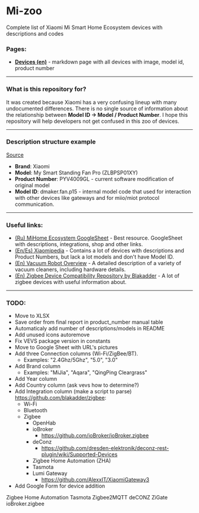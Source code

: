 # Mi-zoo
Complete list of Xiaomi Mi Smart Home Ecosystem devices with descriptions and codes

### Pages:
- **[Devices (en)](https://lucidyan.github.io/mi-zoo/markdown/devices.html)** - markdown page with all devices with image, model id, product number
___
### What is this repository for?
It was created because Xiaomi has a very confusing lineup with many undocumented differences. 
There is no single source of information about the relationship between **Model ID -> Model / Product Number**. 
I hope this repository will help developers not get confused in this zoo of devices.

___
### Description structure example
[Source](https://www.gizmocentral.com/products/xiaomi-mi-smart-standing-fan-pro)
- **Brand**: Xiaomi
- **Model**: My Smart Standing Fan Pro (ZLBPSP01XY)
- **Product Number**: PYV4009GL - current software modification of original model
- **Model ID**: dmaker.fan.p15 - internal model code that used for interaction with other devices like gateways and for miio/miot protocol communication.

___
### Useful links:
- [(Ru) MiHome Ecosystem GoogleSheet](https://docs.google.com/spreadsheets/d/1quCLYmbA2dku2-M-SNfLEMv8xsgZsSZeGy2zWAEWVVM/edit#gid=2134066630) - Best resource. GoogleSheet with descriptions, integrations, shop and other links.
- [(En/Es) Xiaomipedia](https://xiaomipedia.com/en/) - Contains a lot of devices with descriptions and Product Numbers, but lack a lot models and don't have Model ID.
- [(En) Vacuum Robot Overview](https://dontvacuum.me/robotinfo/) - A detailed description of a variety of vacuum cleaners, including hardware details.
- [(En) Zigbee Device Compatibility Repository by Blakadder](https://zigbee.blakadder.com/all.html) - A lot of zigbee devices with useful information about.

---
### TODO:
- Move to XLSX
- Save order from final report in product_number manual table 
- Automaticaly add number of descriptions/models in README
- Add unused icons autoremove
- Fix VEVS package version in constants
- Move to Google Sheet with URL's pictures
- Add three Connection columns (Wi-Fi/ZigBee/BT). 
  - Examples: "2.4Ghz/5Ghz", "5.0", "3.0"
- Add Brand column
  - Examples: "MiJia", "Aqara", "QingPing Cleargrass"
- Add Year column
- Add Country column (ask vevs how to determine?)
- Add Integration column (make a script to parse) 
  https://github.com/blakadder/zigbee:
    - Wi-Fi
    - Bluetooth
    - Zigbee
        - OpenHab
        - ioBroker
            - https://github.com/ioBroker/ioBroker.zigbee
        - deConz
            - https://github.com/dresden-elektronik/deconz-rest-plugin/wiki/Supported-Devices
        - Zigbee Home Automation (ZHA)
        - Tasmota
        - Lumi Gateway
            - https://github.com/AlexxIT/XiaomiGateway3 
- Add Google Form for device addition
    


Zigbee Home Automation
Tasmota
Zigbee2MQTT
deCONZ
ZiGate
ioBroker.zigbee
